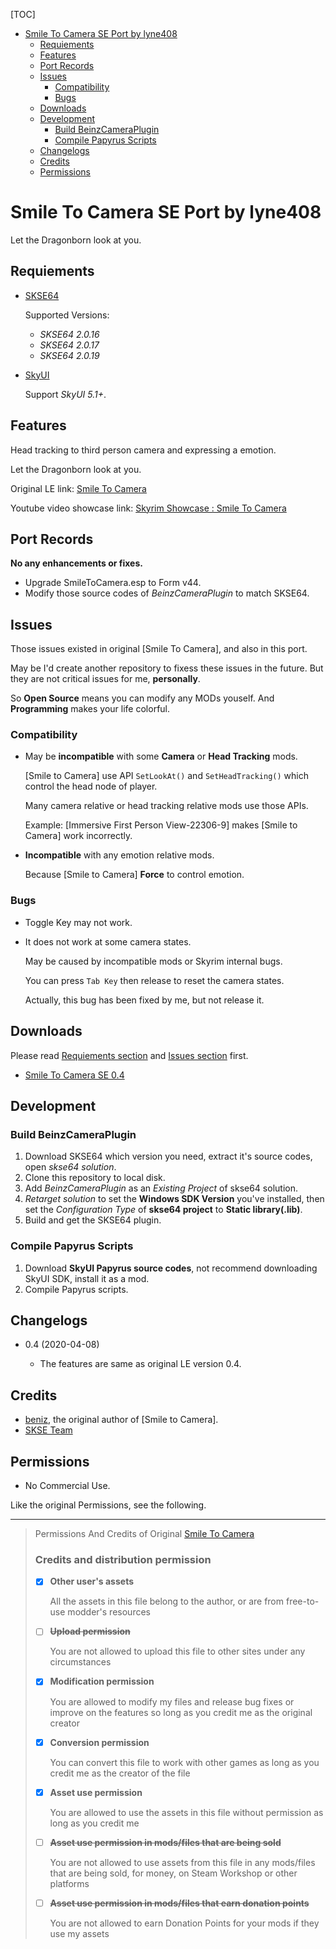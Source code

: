 [TOC]

<!-- toc -->

- [Smile To Camera SE Port by lyne408](#smile-to-camera-se-port-by-lyne408)
  * [Requiements](#requiements)
  * [Features](#features)
  * [Port Records](#port-records)
  * [Issues](#issues)
    + [Compatibility](#compatibility)
    + [Bugs](#bugs)
  * [Downloads](#downloads)
  * [Development](#development)
    + [Build BeinzCameraPlugin](#build-beinzcameraplugin)
    + [Compile Papyrus Scripts](#compile-papyrus-scripts)
  * [Changelogs](#changelogs)
  * [Credits](#credits)
  * [Permissions](#permissions)

<!-- tocstop -->

# Smile To Camera SE Port by lyne408

Let the Dragonborn look at you.

## Requiements

- [SKSE64](https://skse.silverlock.org)
  
    Supported Versions:
  
  - *SKSE64 2.0.16*
  - *SKSE64 2.0.17*
  - *SKSE64 2.0.19*

- [SkyUI](https://www.nexusmods.com/skyrimspecialedition/mods/12604)
  
    Support *SkyUI 5.1+*.

## Features

Head tracking to third person camera and expressing a emotion.

Let the Dragonborn look at you.

Original LE link: [Smile To Camera](https://www.nexusmods.com/skyrim/mods/92337)

Youtube video showcase link: [Skyrim Showcase : Smile To Camera](https://youtu.be/Yxqj4j2pJ6o)

## Port Records

**No any enhancements or fixes.**

- Upgrade SmileToCamera.esp to Form v44.
- Modify those source codes of *BeinzCameraPlugin* to match SKSE64.

## Issues

Those issues existed in original [Smile To Camera], and also in this port.

May be I'd create another repository to fixess these issues in the future.
But they are not critical issues for me, **personally**.

So **Open Source** means you can modify any MODs youself. And **Programming** makes your life colorful.

### Compatibility

- May be **incompatible** with some **Camera** or **Head Tracking** mods.
  
    [Smile to Camera] use API `SetLookAt()` and `SetHeadTracking()` which control the head node of player.
  
    Many camera relative or head tracking relative mods use those APIs.
  
    Example: [Immersive First Person View-22306-9] makes [Smile to Camera] work incorrectly.

- **Incompatible** with any emotion relative mods.
  
    Because [Smile to Camera] **Force** to control emotion.

### Bugs

- Toggle Key may not work.

- It does not work at some camera states.
  
    May be caused by incompatible mods or Skyrim internal bugs.
  
    You can press `Tab Key` then release to reset the camera states.
  
    Actually, this bug has been fixed by me, but not release it.

## Downloads

Please read [Requiements section](#requiements) and [Issues section](#issues) first.

- [Smile To Camera SE 0.4](https://github.com/lyne408/smile-to-camera-se/releases/tag/0.4)

## Development

### Build BeinzCameraPlugin

1. Download SKSE64 which version you need, extract it's source codes, open *skse64 solution*.
2. Clone this repository to local disk.
3. Add *BeinzCameraPlugin* as an *Existing Project* of skse64 solution.
4. *Retarget solution* to set the **Windows SDK Version** you've installed, then set the *Configuration Type* of **skse64 project** to **Static library(.lib)**.
5. Build and get the SKSE64 plugin.

### Compile Papyrus Scripts

1. Download **SkyUI Papyrus source codes**, not recommend downloading SkyUI SDK, install it as a mod.
2. Compile Papyrus scripts.

## Changelogs

- 0.4 (2020-04-08)    
  
  - The features are same as original LE version 0.4.

## Credits

- [beniz](https://www.nexusmods.com/skyrim/users/4097779), the original author of [Smile to Camera].
- [SKSE Team](https://skse.silverlock.org)

## Permissions

- No Commercial Use.

Like the original Permissions, see the following.

----

> Permissions And Credits of Original [Smile To Camera](https://www.nexusmods.com/skyrim/mods/92337) 
> 
> ### Credits and distribution permission
> 
> - [x] **Other user's assets**
>   
>   All the assets in this file belong to the author, or are from free-to-use modder's resources
> 
> - [ ] **~~Upload permission~~**
>   
>   You are not allowed to upload this file to other sites under any circumstances
> 
> - [x] **Modification permission**
>   
>   You are allowed to modify my files and release bug fixes or improve on the features so long as you credit me as the original creator
> 
> - [x] **Conversion permission**
>   
>   You can convert this file to work with other games as long as you credit me as the creator of the file
> 
> - [x] **Asset use permission**
>   
>   You are allowed to use the assets in this file without permission as long as you credit me
> 
> - [ ] **~~Asset use permission in mods/files that are being sold~~**
>   
>   You are not allowed to use assets from this file in any mods/files that are being sold, for money, on Steam Workshop or other platforms
> 
> - [ ] **~~Asset use permission in mods/files that earn donation points~~**
>   
>   You are not allowed to earn Donation Points for your mods if they use my assets
